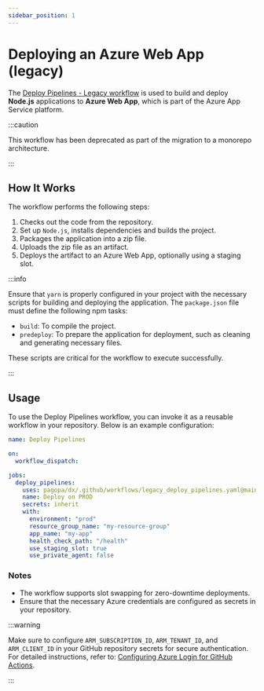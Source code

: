 ```yaml
---
sidebar_position: 1
---
```


# Deploying an Azure Web App (legacy)

The
[Deploy Pipelines - Legacy workflow](https://github.com/pagopa/dx/blob/main/.github/workflows/legacy_deploy_pipelines.yaml)
is used to build and deploy **Node.js** applications to **Azure Web App**, which
is part of the Azure App Service platform.

:::caution

This workflow has been deprecated as part of the migration to a monorepo
architecture.

:::

## How It Works

The workflow performs the following steps:

1. Checks out the code from the repository.
2. Set up `Node.js`, installs dependencies and builds the project.
3. Packages the application into a zip file.
4. Uploads the zip file as an artifact.
5. Deploys the artifact to an Azure Web App, optionally using a staging slot.

:::info

Ensure that `yarn` is properly configured in your project with the necessary
scripts for building and deploying the application. The `package.json` file must
define the following npm tasks:

- `build`: To compile the project.
- `predeploy`: To prepare the application for deployment, such as cleaning and
  generating necessary files.

These scripts are critical for the workflow to execute successfully.

:::

## Usage

To use the Deploy Pipelines workflow, you can invoke it as a reusable workflow
in your repository. Below is an example configuration:

```yaml
name: Deploy Pipelines

on:
  workflow_dispatch:

jobs:
  deploy_pipelines:
    uses: pagopa/dx/.github/workflows/legacy_deploy_pipelines.yaml@main
    name: Deploy on PROD
    secrets: inherit
    with:
      environment: "prod"
      resource_group_name: "my-resource-group"
      app_name: "my-app"
      health_check_path: "/health"
      use_staging_slot: true
      use_private_agent: false
```

### Notes

- The workflow supports slot swapping for zero-downtime deployments.
- Ensure that the necessary Azure credentials are configured as secrets in your
  repository.

:::warning

Make sure to configure `ARM_SUBSCRIPTION_ID`, `ARM_TENANT_ID`, and
`ARM_CLIENT_ID` in your GitHub repository secrets for secure authentication. For
detailed instructions, refer to:
[Configuring Azure Login for GitHub Actions](./azure-login.md).

:::
